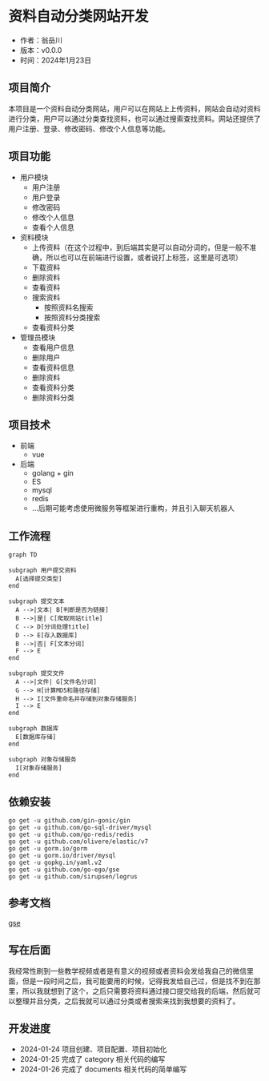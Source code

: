 # 资料自动分类网站开发
- 作者：翁岳川
- 版本：v0.0.0
- 时间：2024年1月23日
## 项目简介
本项目是一个资料自动分类网站，用户可以在网站上上传资料，网站会自动对资料进行分类，用户可以通过分类查找资料，也可以通过搜索查找资料。网站还提供了用户注册、登录、修改密码、修改个人信息等功能。
## 项目功能
- 用户模块
  - 用户注册
  - 用户登录
  - 修改密码
  - 修改个人信息
  - 查看个人信息
- 资料模块
  - 上传资料（在这个过程中，到后端其实是可以自动分词的，但是一般不准确，所以也可以在前端进行设置，或者说打上标签，这里是可选项）
  - 下载资料
  - 删除资料
  - 查看资料
  - 搜索资料
    - 按照资料名搜索
    - 按照资料分类搜索
  - 查看资料分类
- 管理员模块
  - 查看用户信息
  - 删除用户
  - 查看资料信息
  - 删除资料
  - 查看资料分类
  - 删除资料分类
## 项目技术
- 前端
  - vue
- 后端
  - golang + gin
  - ES
  - mysql
  - redis
  - ...后期可能考虑使用微服务等框架进行重构，并且引入聊天机器人
## 工作流程
```mermaid
graph TD

subgraph 用户提交资料
  A[选择提交类型]
end

subgraph 提交文本
  A -->|文本| B[判断是否为链接]
  B -->|是| C[爬取网站title]
  C --> D[分词处理title]
  D --> E[存入数据库]
  B -->|否| F[文本分词]
  F --> E
end

subgraph 提交文件
  A -->|文件| G[文件名分词]
  G --> H[计算MD5和路径存储]
  H --> I[文件重命名并存储到对象存储服务]
  I --> E
end

subgraph 数据库
  E[数据库存储]
end

subgraph 对象存储服务
  I[对象存储服务]
end
```
## 依赖安装
```shell
go get -u github.com/gin-gonic/gin
go get -u github.com/go-sql-driver/mysql
go get -u github.com/go-redis/redis
go get -u github.com/olivere/elastic/v7
go get -u gorm.io/gorm
go get -u gorm.io/driver/mysql
go get -u gopkg.in/yaml.v2
go get -u github.com/go-ego/gse
go get -u github.com/sirupsen/logrus
```
## 参考文档
[gse](https://gitee.com/veni0/gse)
## 写在后面
我经常性刷到一些教学视频或者是有意义的视频或者资料会发给我自己的微信里面，但是一段时间之后，我可能要用的时候，记得我发给自己过，但是找不到在那里，所以我就想到了这个，之后只需要将资料通过接口提交给我的后端，然后就可以整理并且分类，之后我就可以通过分类或者搜索来找到我想要的资料了。
## 开发进度
- 2024-01-24 项目创建、项目配置、项目初始化
- 2024-01-25 完成了 category 相关代码的编写
- 2024-01-26 完成了 documents 相关代码的简单编写